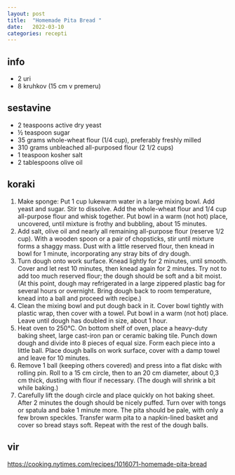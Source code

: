 ```yaml
---
layout: post
title:  "Homemade Pita Bread "
date:   2022-03-10
categories: recepti
---
```

## info  
  * 2 uri
  * 8 kruhkov (15 cm v premeru)

## sestavine
  * 2 teaspoons active dry yeast
  * ½ teaspoon sugar
  * 35 grams whole-wheat flour (1/4 cup), preferably freshly milled
  * 310 grams unbleached all-purposed flour (2 1/2 cups)
  * 1 teaspoon kosher salt
  * 2 tablespoons olive oil


## koraki
  1. Make sponge: Put 1 cup lukewarm water in a large mixing bowl. Add yeast and sugar. Stir to dissolve. Add the whole-wheat flour and 1/4 cup all-purpose flour and whisk together. Put bowl in a warm (not hot) place, uncovered, until mixture is frothy and bubbling, about 15 minutes. 
  2. Add salt, olive oil and nearly all remaining all-purpose flour (reserve 1/2 cup). With a wooden spoon or a pair of chopsticks, stir until mixture forms a shaggy mass. Dust with a little reserved flour, then knead in bowl for 1 minute, incorporating any stray bits of dry dough. 
  3. Turn dough onto work surface. Knead lightly for 2 minutes, until smooth. Cover and let rest 10 minutes, then knead again for 2 minutes. Try not to add too much reserved flour; the dough should be soft and a bit moist. (At this point, dough may refrigerated in a large zippered plastic bag for several hours or overnight. Bring dough back to room temperature, knead into a ball and proceed with recipe.) 
  4. Clean the mixing bowl and put dough back in it. Cover bowl tightly with plastic wrap, then cover with a towel. Put bowl in a warm (not hot) place. Leave until dough has doubled in size, about 1 hour. 
  5. Heat oven to 250°C. On bottom shelf of oven, place a heavy-duty baking sheet, large cast-iron pan or ceramic baking tile. Punch down dough and divide into 8 pieces of equal size. Form each piece into a little ball. Place dough balls on work surface, cover with a damp towel and leave for 10 minutes. 
  6. Remove 1 ball (keeping others covered) and press into a flat diskc with rolling pin. Roll to a 15 cm circle, then to an 20 cm diameter, about 0,3 cm thick, dusting with flour if necessary. (The dough will shrink a bit while baking.) 
  7. Carefully lift the dough circle and place quickly on hot baking sheet. After 2 minutes the dough should be nicely puffed. Turn over with tongs or spatula and bake 1 minute more. The pita should be pale, with only a few brown speckles. Transfer warm pita to a napkin-lined basket and cover so bread stays soft. Repeat with the rest of the dough balls. 

## vir
https://cooking.nytimes.com/recipes/1016071-homemade-pita-bread
